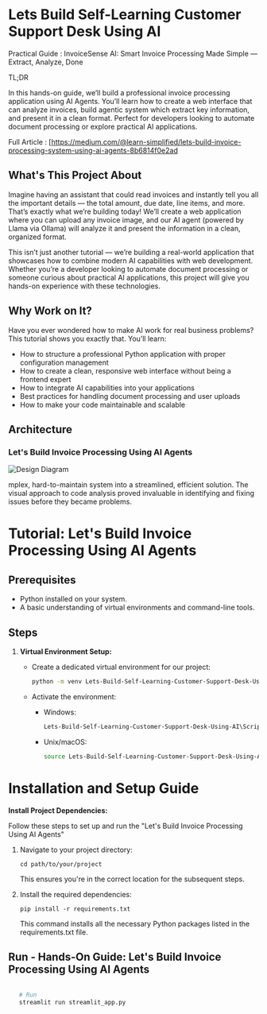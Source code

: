 # Lets Build  Self-Learning Customer Support Desk Using AI

Practical Guide : InvoiceSense AI: Smart Invoice Processing Made Simple — Extract, Analyze, Done

TL;DR

In this hands-on guide, we’ll build a professional invoice processing application using AI Agents. You’ll learn how to create a web interface that can analyze invoices, build agentic system which extract key information, and present it in a clean format. Perfect for developers looking to automate document processing or explore practical AI applications.

Full Article : [https://medium.com/@learn-simplified/lets-build-invoice-processing-system-using-ai-agents-8b6814f0e2ad


## What's This Project About

Imagine having an assistant that could read invoices and instantly tell you all the important details — the total amount, due date, line items, and more. That’s exactly what we’re building today! We’ll create a web application where you can upload any invoice image, and our AI agent (powered by Llama via Ollama) will analyze it and present the information in a clean, organized format.

This isn’t just another tutorial — we’re building a real-world application that showcases how to combine modern AI capabilities with web development. Whether you’re a developer looking to automate document processing or someone curious about practical AI applications, this project will give you hands-on experience with these technologies.

## Why Work on It?

Have you ever wondered how to make AI work for real business problems? This tutorial shows you exactly that. You’ll learn:

- How to structure a professional Python application with proper configuration management
- How to create a clean, responsive web interface without being a frontend expert
- How to integrate AI capabilities into your applications
- Best practices for handling document processing and user uploads
- How to make your code maintainable and scalable

## Architecture

### Let's Build Invoice Processing Using AI Agents


![Design Diagram](design_docs/design.jpg)

mplex, hard-to-maintain system into a streamlined, efficient solution. The visual approach to code analysis proved invaluable in identifying and fixing issues before they became problems.



# Tutorial: Let's Build Invoice Processing Using AI Agents

## Prerequisites
- Python installed on your system.
- A basic understanding of virtual environments and command-line tools.

## Steps

1. **Virtual Environment Setup:**
   - Create a dedicated virtual environment for our project:
   
     ```bash
     python -m venv Lets-Build-Self-Learning-Customer-Support-Desk-Using-AI
     ```
   - Activate the environment:
   
     - Windows:
       ```bash
       Lets-Build-Self-Learning-Customer-Support-Desk-Using-AI\Scripts\activate       
       ```
     - Unix/macOS:
       ```bash
       source Lets-Build-Self-Learning-Customer-Support-Desk-Using-AI/bin/activate
       ```
   
# Installation and Setup Guide

**Install Project Dependencies:**

Follow these steps to set up and run the  "Let's Build Invoice Processing Using AI Agents"

1. Navigate to your project directory:
   ```
   cd path/to/your/project
   ```
   This ensures you're in the correct location for the subsequent steps.

2. Install the required dependencies:
   ```
   pip install -r requirements.txt   
   ```
   This command installs all the necessary Python packages listed in the requirements.txt file.


## Run - Hands-On Guide: Let's Build Invoice Processing Using AI Agents

   ```bash 
     
      # Run 
      streamlit run streamlit_app.py
      
   ```


   
